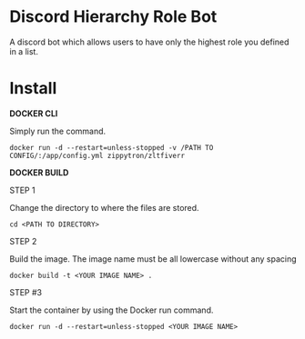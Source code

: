 # Discord Hierarchy Role Bot
A discord bot which allows users to have only the highest role you defined in a list.

# Install
**DOCKER CLI**

Simply run the command.

```docker run -d --restart=unless-stopped -v /PATH TO CONFIG/:/app/config.yml zippytron/zltfiverr```


**DOCKER BUILD**

STEP 1

Change the directory to where the files are stored.

```cd <PATH TO DIRECTORY>```

STEP 2

Build the image. The image name must be all lowercase without any spacing

```docker build -t <YOUR IMAGE NAME> .```

STEP #3

Start the container by using the Docker run command.

```docker run -d --restart=unless-stopped <YOUR IMAGE NAME>```
